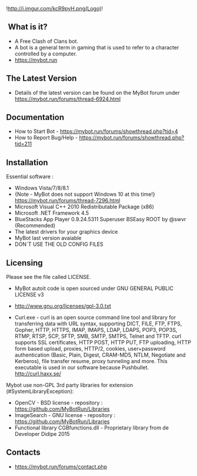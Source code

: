 !http://i.imgur.com/kcR9pyH.png(Logo)!

﻿ What is it?
  -----------
- A Free Clash of Clans bot. 
- A bot is a general term in gaming that is used to refer to a character controlled by a computer.
- https://mybot.run

The Latest Version
  ------------------
- Details of the latest version can be found on the MyBot forum under https://mybot.run/forums/thread-6924.html

Documentation
  -------------
- How to Start Bot - https://mybot.run/forums/showthread.php?tid=4
- How to Report Bug/Help - https://mybot.run/forums/showthread.php?tid=211

Installation
  ------------
Essential software :
- Windows Vista/7/8/8.1
- {Note - MyBot does not support Windows 10 at this time!} https://mybot.run/forums/thread-7296.html
- Microsoft Visual C++ 2010 Redistributable Package (x86)
- Microsoft .NET Framework 4.5
- BlueStacks App Player 0.9.24.5311 Superuser BSEasy ROOT by @swvr (Recommended)
- The latest drivers for your graphics device
- MyBot last version avaiable
- DON´T USE THE OLD CONFIG FILES

Licensing
  ---------
Please see the file called LICENSE.
- MyBot autoit code is open sourced under GNU GENERAL PUBLIC LICENSE v3
- http://www.gnu.org/licenses/gpl-3.0.txt

- Curl.exe - curl is an open source command line tool and library for transferring data with URL syntax, supporting DICT, FILE, FTP, FTPS, Gopher, HTTP, HTTPS, IMAP, IMAPS, LDAP, LDAPS, POP3, POP3S, RTMP, RTSP, SCP, SFTP, SMB, SMTP, SMTPS, Telnet and TFTP. curl supports SSL certificates, HTTP POST, HTTP PUT, FTP uploading, HTTP form based upload, proxies, HTTP/2, cookies, user+password authentication (Basic, Plain, Digest, CRAM-MD5, NTLM, Negotiate and Kerberos), file transfer resume, proxy tunneling and more. This executable is used in our software because Pushbullet.
  http://curl.haxx.se/

Mybot use non-GPL 3rd party libraries for extension (#SystemLibraryException): 
- OpenCV - BSD license - repository : https://github.com/MyBotRun/Libraries
- ImageSearch - GNU license - repository : https://github.com/MyBotRun/Libraries
- Functional library CGBfunctions.dll - Proprietary library from de Developer Didipe 2015

Contacts
  --------
- https://mybot.run/forums/contact.php
